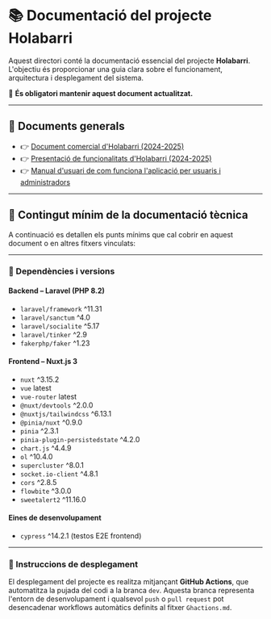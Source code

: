 # 📚 Documentació del projecte Holabarri

Aquest directori conté la documentació essencial del projecte **Holabarri**. L'objectiu és proporcionar una guia clara sobre el funcionament, arquitectura i desplegament del sistema.

📌 **És obligatori mantenir aquest document actualitzat.**

---

## 📄 Documents generals

- 👉 [Document comercial d'Holabarri (2024-2025)](https://holabarri.cat/docs/comercial_2425_holabarri.pdf)  
- 👉 [Presentació de funcionalitats d'Holabarri (2024-2025)](https://holabarri.cat/docs/resum_2425_holabarri.pdf)
- 👉 [Manual d'usuari de com funciona l'aplicació per usuaris i administradors](https://holabarri.cat/docs/tecnica_2425_holabarri.pdf)

---

## 📌 Contingut mínim de la documentació tècnica

A continuació es detallen els punts mínims que cal cobrir en aquest document o en altres fitxers vinculats:

---

### 🔧 Dependències i versions

#### Backend – Laravel (PHP 8.2)

- `laravel/framework` ^11.31  
- `laravel/sanctum` ^4.0  
- `laravel/socialite` ^5.17  
- `laravel/tinker` ^2.9  
- `fakerphp/faker` ^1.23  

#### Frontend – Nuxt.js 3

- `nuxt` ^3.15.2  
- `vue` latest  
- `vue-router` latest  
- `@nuxt/devtools` ^2.0.0  
- `@nuxtjs/tailwindcss` ^6.13.1  
- `@pinia/nuxt` ^0.9.0  
- `pinia` ^2.3.1  
- `pinia-plugin-persistedstate` ^4.2.0  
- `chart.js` ^4.4.9  
- `ol` ^10.4.0  
- `supercluster` ^8.0.1  
- `socket.io-client` ^4.8.1  
- `cors` ^2.8.5  
- `flowbite` ^3.0.0  
- `sweetalert2` ^11.16.0  

#### Eines de desenvolupament

- `cypress` ^14.2.1 (testos E2E frontend)

---

### 🚀 Instruccions de desplegament

El desplegament del projecte es realitza mitjançant **GitHub Actions**, que automatitza la pujada del codi a la branca `dev`. Aquesta branca representa l'entorn de desenvolupament i qualsevol `push` o `pull request` pot desencadenar workflows automàtics definits al fitxer `Ghactions.md`.